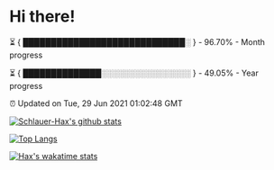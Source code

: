 # Hi there!

⏳ { █████████████████████████████░ } - 96.70% - Month progress

⏳ { ██████████████░░░░░░░░░░░░░░░░ } - 49.05% - Year progress

⏰ Updated on Tue, 29 Jun 2021 01:02:48 GMT


[![Schlauer-Hax's github stats](https://github-readme-stats.vercel.app/api?username=Schlauer-Hax&show_icons=true&theme=dark&count_private=true)](https://github.com/Schlauer-Hax)


[![Top Langs](https://github-readme-stats.vercel.app/api/top-langs/?username=Schlauer-Hax&layout=compact&theme=dark)](https://github.com/Schlauer-Hax?tab=repositories)


[![Hax's wakatime stats](https://github-readme-stats.vercel.app/api/wakatime?username=Hax&theme=dark)](https://wakatime.com/@Hax)

